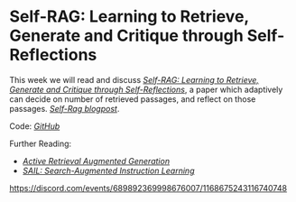 # Self-RAG: Learning to Retrieve, Generate and Critique through Self-Reflections

This week we will read and discuss [*Self-RAG: Learning to Retrieve, Generate and Critique through Self-Reflections*](https://arxiv.org/abs/2310.11511), a paper which adaptively can decide on number of retrieved passages, and reflect on those passages. [*Self-Rag blogpost*](https://selfrag.github.io/).

Code: [*GitHub*](https://github.com/AkariAsai/self-rag)

Further Reading: 
* [*Active Retrieval Augmented Generation*](https://arxiv.org/abs/2305.06983)
* [*SAIL: Search-Augmented Instruction Learning*](https://arxiv.org/abs/2305.15225)

https://discord.com/events/689892369998676007/1168675243116740748